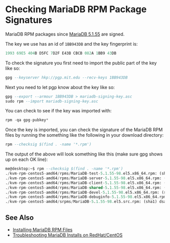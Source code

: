 # Checking MariaDB RPM Package Signatures

MariaDB RPM packages since [MariaDB 5.1.55](/kb/en/mariadb-5155-release-notes/) are signed.

The key we use has an id of `1BB943DB` and the key fingerprint is:

```sql
1993 69E5 404B D5FC 7D2F E43B CBCB 082A 1BB9 43DB
```

To check the signature you first need to import the public part of the key like so:

```sql
gpg --keyserver hkp://pgp.mit.edu --recv-keys 1BB943DB
```

Next you need to let pgp know about the key like so:

```sql
gpg --export --armour 1BB943DB > mariadb-signing-key.asc
sudo rpm --import mariadb-signing-key.asc
```

You can check to see if the key was imported with:

```sql
rpm -qa gpg-pubkey*
```

Once the key is imported, you can check the signature of the MariaDB RPM files by running the something like the following in your download directory:

```sql
rpm --checksig $(find . -name '*.rpm')
```

The output of the above will look something like this (make sure gpg shows up on each OK line):

```sql
me@desktop:~$ rpm --checksig $(find . -name '*.rpm')
./kvm-rpm-centos5-amd64/rpms/MariaDB-test-5.1.55-98.el5.x86_64.rpm: (sha1) dsa sha1 md5 gpg OK
./kvm-rpm-centos5-amd64/rpms/MariaDB-server-5.1.55-98.el5.x86_64.rpm: (sha1) dsa sha1 md5 gpg OK
./kvm-rpm-centos5-amd64/rpms/MariaDB-client-5.1.55-98.el5.x86_64.rpm: (sha1) dsa sha1 md5 gpg OK
./kvm-rpm-centos5-amd64/rpms/MariaDB-shared-5.1.55-98.el5.x86_64.rpm: (sha1) dsa sha1 md5 gpg OK
./kvm-rpm-centos5-amd64/rpms/MariaDB-devel-5.1.55-98.el5.x86_64.rpm: (sha1) dsa sha1 md5 gpg OK
./kvm-rpm-centos5-amd64/rpms/MariaDB-debuginfo-5.1.55-98.el5.x86_64.rpm: (sha1) dsa sha1 md5 gpg OK
./kvm-rpm-centos5-amd64/srpms/MariaDB-5.1.55-98.el5.src.rpm: (sha1) dsa sha1 md5 gpg OK
```

## See Also

- [Installing MariaDB RPM Files](/kb/en/installing-mariadb-rpm-files/)
- [Troubleshooting MariaDB Installs on RedHat/CentOS](/kb/en/troubleshooting-mariadb-installs-on-redhatcentos/)